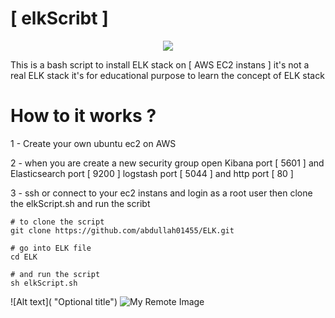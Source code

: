 # [ elkScribt ]


<p align="center">
  <img src="https://drive.google.com/file/d/1mJEmvWHCn4iOYiFIrMRJlfky2NngsMGq/view?usp=sharing" />
</p>

This is a bash script to install ELK stack on [  AWS EC2 instans ]
it's not a real ELK stack it's for educational purpose to learn the concept of ELK stack

# How to it works ? 


1 - Create your own ubuntu ec2 on AWS 

2 - when you are create a new security group open Kibana port [ 5601 ] and Elasticsearch port [ 9200 ] logstash port [ 5044 ] and http port [ 80 ]  

3 - ssh or connect to your ec2 instans and login as a root user then clone the elkScript.sh and run the scribt 

```
# to clone the script 
git clone https://github.com/abdullah01455/ELK.git

# go into ELK file 
cd ELK 

# and run the script 
sh elkScript.sh

```

![Alt text]( "Optional title")
![My Remote Image](https://drive.google.com/file/d/1mJEmvWHCn4iOYiFIrMRJlfky2NngsMGq/view?usp=sharing)
